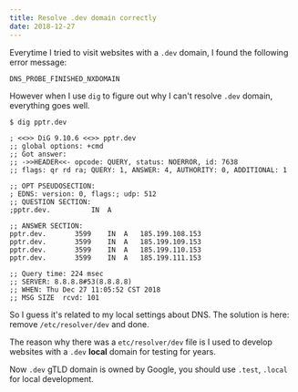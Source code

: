 ```yaml
---
title: Resolve .dev domain correctly
date: 2018-12-27
---
```


Everytime I tried to visit websites with a `.dev` domain, I found the following error message:

```text
DNS_PROBE_FINISHED_NXDOMAIN
```

However when I use `dig` to figure out why I can't resolve `.dev` domain, everything goes well. 

```shell
$ dig pptr.dev

; <<>> DiG 9.10.6 <<>> pptr.dev
;; global options: +cmd
;; Got answer:
;; ->>HEADER<<- opcode: QUERY, status: NOERROR, id: 7638
;; flags: qr rd ra; QUERY: 1, ANSWER: 4, AUTHORITY: 0, ADDITIONAL: 1

;; OPT PSEUDOSECTION:
; EDNS: version: 0, flags:; udp: 512
;; QUESTION SECTION:
;pptr.dev.			IN	A

;; ANSWER SECTION:
pptr.dev.		3599	IN	A	185.199.108.153
pptr.dev.		3599	IN	A	185.199.109.153
pptr.dev.		3599	IN	A	185.199.110.153
pptr.dev.		3599	IN	A	185.199.111.153

;; Query time: 224 msec
;; SERVER: 8.8.8.8#53(8.8.8.8)
;; WHEN: Thu Dec 27 11:05:52 CST 2018
;; MSG SIZE  rcvd: 101
```

So I guess it's related to my local settings about DNS. The solution is here: remove `/etc/resolver/dev` and done.

The reason why there was a `etc/resolver/dev` file is I used to develop websites with a `.dev` **local** domain for testing for years. 

Now `.dev` gTLD domain is owned by Google, you should use `.test`, `.local` for local development.

